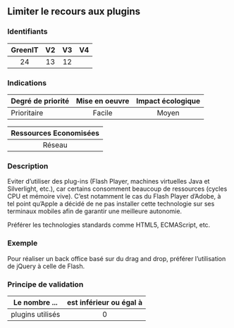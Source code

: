 ## Limiter le recours aux plugins

### Identifiants

| GreenIT |  V2  |  V3  |  V4  |
|:-------:|:----:|:----:|:----:|
|   24   | 13  | 12  |      |

### Indications

| Degré de priorité |      Mise en oeuvre       |  Impact écologique    | 
|-------------------|:-------------------------:|:---------------------:|
| Prioritaire       |  Facile                   |      Moyen            | 


|Ressources Economisées                                      |
|:----------------------------------------------------------:|
|  Réseau  |

### Description

Eviter d’utiliser des plug-ins (Flash Player, machines virtuelles Java et Silverlight, etc.), car certains consomment beaucoup de ressources
(cycles CPU et mémoire vive). C’est notamment le cas du Flash Player d’Adobe, à tel point qu’Apple a décidé de ne pas installer cette technologie
sur ses terminaux mobiles afin de garantir une meilleure autonomie.

Préférer les technologies standards comme HTML5, ECMAScript, etc.


### Exemple

Pour réaliser un back office basé sur du drag and drop, préférer l’utilisation de jQuery à celle de Flash.

### Principe de validation

| Le nombre ...     | est inférieur ou égal à   |  
|-------------------|:-------------------------:|
|  plugins utilisés | 0  |
